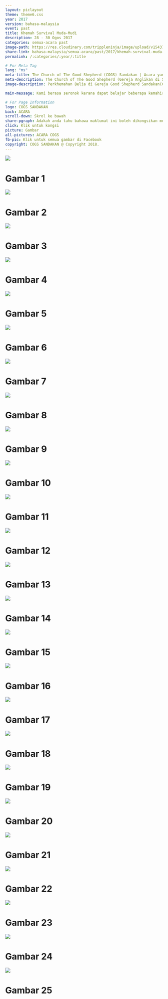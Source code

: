```yaml
---
layout: piclayout
theme: theme6.css
year: 2017
version: bahasa-malaysia
event: past
title: Khemah Survival Muda-Mudi
description: 28 - 30 Ogos 2017
categories: semua-acara past
image-path: https://res.cloudinary.com/trippleninja/image/upload/v1543756591/Muda-mudi%20BM/BM-Camp.jpg
share-link: bahasa-malaysia/semua-acara/past/2017/khemah-survival-muda-mudi
permalink: /:categories/:year/:title

# For Meta Tag
lang: "ms"
meta-title: The Church of The Good Shepherd (COGS) Sandakan | Acara yang Sudah Berlalu - Khemah Survival Muda-Mudi 2017
meta-description: The Church of The Good Shepherd (Gereja Anglikan di Sandakan) | Acara yang Sudah Berlalu - Khemah Survival Muda-Mudi (BM) telah dianjurkan di Church of The Good Shepherd(COGS) Sandakan pada Ogos 2017
image-description: Perkhemahan Belia di Gereja Good Shepherd Sandakan(COGS)

main-message: Kami berasa seronok kerana dapat belajar beberapa kemahiran yang diperlukan untuk membina satu pasukan yang saling menolong di antara satu sama lain untuk mencapai matlamat kami. Salah satu cabaran yang menarik adalah bagaimana mengatasi keterbatasan diri sendiri.

# For Page Information
logo: COGS SANDAKAN
back: ACARA
scroll-down: Skrol ke bawah
share-pgraph: Adakah anda tahu bahawa maklumat ini boleh dikongsikan melalui Facebook, Twitter, GooglePlus dan Whatsapp? Klik butang di bawah, kongsi dan jemput rakan-rakan atau keluarga anda untuk menyertai acara ini!
click: Klik untuk kongsi
picture: Gambar
all-pictures: ACARA COGS
fb-pic: Klik untuk semua gambar di Facebook
copyright: COGS SANDAKAN @ Copyright 2018.
---
```


<div class="slide active"><img src="http://res.cloudinary.com/trippleninja/image/upload/v1509604169/Survival%20Youth%20Camp(BM)%2017/BM_Camp1.jpg">
    <div class="pic-container">
        <h1 class="slide-heading">
            Gambar 1
        </h1>
    </div>
</div>
<div class="slide pic2"><img src="http://res.cloudinary.com/trippleninja/image/upload/v1509604149/Survival%20Youth%20Camp(BM)%2017/BM_Camp2.jpg">
    <div class="pic-container">
        <h1 class="slide-heading">
            Gambar 2
        </h1>
    </div>
</div>
<div class="slide pic3"><img src="http://res.cloudinary.com/trippleninja/image/upload/v1509604177/Survival%20Youth%20Camp(BM)%2017/BM_Camp3.jpg">
    <div class="pic-container">
        <h1 class="slide-heading">
            Gambar 3
        </h1>
    </div>
</div>
<div class="slide pic4"><img src="http://res.cloudinary.com/trippleninja/image/upload/v1509604182/Survival%20Youth%20Camp(BM)%2017/BM_Camp4.jpg">
    <div class="pic-container">
        <h1 class="slide-heading">
            Gambar 4
        </h1>
    </div>
</div>
<div class="slide pic5"><img src="http://res.cloudinary.com/trippleninja/image/upload/v1509604202/Survival%20Youth%20Camp(BM)%2017/BM_Camp5.jpg">
    <div class="pic-container">
        <h1 class="slide-heading">
            Gambar 5
        </h1>
    </div>
</div>
<div class="slide pic6"><img src="http://res.cloudinary.com/trippleninja/image/upload/v1509604200/Survival%20Youth%20Camp(BM)%2017/BM_Camp6.jpg">
    <div class="pic-container">
        <h1 class="slide-heading">
            Gambar 6
        </h1>
    </div>
</div>
<div class="slide pic7"><img src="http://res.cloudinary.com/trippleninja/image/upload/v1509604210/Survival%20Youth%20Camp(BM)%2017/BM_Camp7.jpg">
    <div class="pic-container">
        <h1 class="slide-heading">
            Gambar 7
        </h1>
    </div>
</div>
<div class="slide pic8"><img src="http://res.cloudinary.com/trippleninja/image/upload/v1509604216/Survival%20Youth%20Camp(BM)%2017/BM_Camp8.jpg">
    <div class="pic-container">
        <h1 class="slide-heading">
            Gambar 8
        </h1>
    </div>
</div>
<div class="slide pic9"><img src="http://res.cloudinary.com/trippleninja/image/upload/v1509604229/Survival%20Youth%20Camp(BM)%2017/BM_Camp9.jpg">
    <div class="pic-container">
        <h1 class="slide-heading">
            Gambar 9
        </h1>
    </div>
</div>
<div class="slide pic10"><img src="http://res.cloudinary.com/trippleninja/image/upload/v1509604238/Survival%20Youth%20Camp(BM)%2017/BM_Camp10.jpg">
    <div class="pic-container">
        <h1 class="slide-heading">
            Gambar 10
        </h1>
    </div>
</div>
<div class="slide pic11"><img src="http://res.cloudinary.com/trippleninja/image/upload/v1509604263/Survival%20Youth%20Camp(BM)%2017/BM_Camp11.jpg">
    <div class="pic-container">
        <h1 class="slide-heading">
            Gambar 11
        </h1>
    </div>
</div>
<div class="slide pic12"><img src="http://res.cloudinary.com/trippleninja/image/upload/v1509604276/Survival%20Youth%20Camp(BM)%2017/BM_Camp12.jpg">
    <div class="pic-container">
        <h1 class="slide-heading">
            Gambar 12
        </h1>
    </div>
</div>
<div class="slide pic13"><img src="http://res.cloudinary.com/trippleninja/image/upload/v1509604257/Survival%20Youth%20Camp(BM)%2017/BM_Camp13.jpg">
    <div class="pic-container">
        <h1 class="slide-heading">
            Gambar 13
        </h1>
    </div>
</div>
<div class="slide pic14"><img src="http://res.cloudinary.com/trippleninja/image/upload/v1509604262/Survival%20Youth%20Camp(BM)%2017/BM_Camp14.jpg
">
    <div class="pic-container">
        <h1 class="slide-heading">
            Gambar 14
        </h1>
    </div>
</div>
<div class="slide pic15"><img src="http://res.cloudinary.com/trippleninja/image/upload/v1509604163/Survival%20Youth%20Camp(BM)%2017/BM_Camp15.jpg">
    <div class="pic-container">
        <h1 class="slide-heading">
            Gambar 15
        </h1>
    </div>
</div>
<div class="slide pic16"><img src="http://res.cloudinary.com/trippleninja/image/upload/v1509604163/Survival%20Youth%20Camp(BM)%2017/BM_Camp16.jpg">
    <div class="pic-container">
        <h1 class="slide-heading">
            Gambar 16
        </h1>
    </div>
</div>
<div class="slide pic17"><img src="http://res.cloudinary.com/trippleninja/image/upload/v1509604189/Survival%20Youth%20Camp(BM)%2017/BM_Camp17.jpg">
    <div class="pic-container">
        <h1 class="slide-heading">
            Gambar 17
        </h1>
    </div>
</div>
<div class="slide pic18"><img src="http://res.cloudinary.com/trippleninja/image/upload/v1509604228/Survival%20Youth%20Camp(BM)%2017/BM_Camp18.jpg">
    <div class="pic-container">
        <h1 class="slide-heading">
            Gambar 18
        </h1>
    </div>
</div>
<div class="slide pic19"><img src="http://res.cloudinary.com/trippleninja/image/upload/v1509604180/Survival%20Youth%20Camp(BM)%2017/BM_Camp19.jpg">
    <div class="pic-container">
        <h1 class="slide-heading">
            Gambar 19
        </h1>
    </div>
</div>
<div class="slide pic20"><img src="http://res.cloudinary.com/trippleninja/image/upload/v1509604203/Survival%20Youth%20Camp(BM)%2017/BM_Camp20.jpg">
    <div class="pic-container">
        <h1 class="slide-heading">
            Gambar 20
        </h1>
    </div>
</div>
<div class="slide pic21"><img src="http://res.cloudinary.com/trippleninja/image/upload/v1509604228/Survival%20Youth%20Camp(BM)%2017/BM_Camp21.jpg">
    <div class="pic-container">
        <h1 class="slide-heading">
            Gambar 21
        </h1>
    </div>
</div>
<div class="slide pic22"><img src="http://res.cloudinary.com/trippleninja/image/upload/v1509604238/Survival%20Youth%20Camp(BM)%2017/BM_Camp22.jpg">
    <div class="pic-container">
        <h1 class="slide-heading">
            Gambar 22
        </h1>
    </div>
</div>
<div class="slide pic23"><img src="http://res.cloudinary.com/trippleninja/image/upload/v1509604241/Survival%20Youth%20Camp(BM)%2017/BM_Camp23.jpg">
    <div class="pic-container">
        <h1 class="slide-heading">
            Gambar 23
        </h1>
    </div>
</div>
<div class="slide pic24"><img src="http://res.cloudinary.com/trippleninja/image/upload/v1509604268/Survival%20Youth%20Camp(BM)%2017/BM_Camp24.jpg">
    <div class="pic-container">
        <h1 class="slide-heading">
            Gambar 24
        </h1>
    </div>
</div>
<div class="slide pic25"><img src="http://res.cloudinary.com/trippleninja/image/upload/v1509604266/Survival%20Youth%20Camp(BM)%2017/BM_Camp25.jpg">
    <div class="pic-container">
        <h1 class="slide-heading">
            Gambar 25
        </h1>
    </div>
</div>
